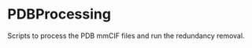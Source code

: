 PDBProcessing
=============

Scripts to process the PDB mmCIF files and run the redundancy removal.
